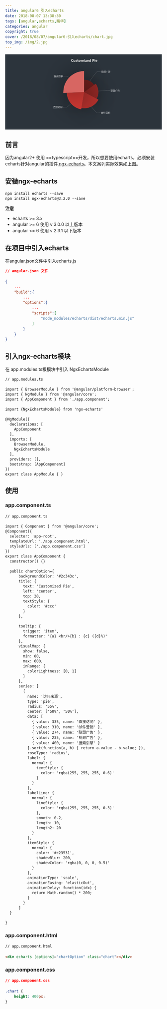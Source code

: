```yaml
---
title: angular6 引入echarts
date: 2018-08-07 13:38:30
tags: [angular,echarts,精华]
categories: angular
copyright: true
cover: /2018/08/07/angular6-引入echarts/chart.jpg
top_img: /img/2.jpg
---
```


![img](angular6-引入echarts/chart.jpg)

## 前言

因为angular2+ 使用 ==typescript==开发，所以想要使用echarts，必须安装echarts针对angular的插件[ ngx-echarts](https://xieziyu.github.io/ngx-echarts/#/home)。本文案列实际效果如上图。

<!--more-->

## 安装ngx-echarts

``` node
npm install echarts --save
npm install ngx-echarts@3.2.0 --save
```

**注意**

+ echarts >= 3.x
+ angular >= 6 使用 v 3.0.0 以上版本
+ angular <= 6 使用 v 2.3.1 以下版本

## 在项目中引入echarts

在angular.json文件中引入echarts.js

``` json
// angular.json 文件

{
    ...
    "build":{
    	...
        "options":{
            ...
            "scripts":[
				"node_modules/echarts/dist/echarts.min.js"
            ]
        }
    }
}
```

## 引入ngx-echarts模块

在 app.modules.ts根模块中引入 NgxEchartsModule

``` angular
// app.modules.ts

import { BrowserModule } from '@angular/platform-browser';
import { NgModule } from '@angular/core';
import { AppComponent } from './app.component';

import {NgxEchartsModule} from 'ngx-echarts'

@NgModule({
  declarations: [
    AppComponent
  ],
  imports: [
    BrowserModule,
    NgxEchartsModule
  ],
  providers: [],
  bootstrap: [AppComponent]
})
export class AppModule { }

```

## 使用

### app.component.ts

```angular
// app.component.ts

import { Component } from '@angular/core';
@Component({
  selector: 'app-root',
  templateUrl: './app.component.html',
  styleUrls: ['./app.component.css']
})
export class AppComponent {
  constructor() {}

  public chartOption={
      backgroundColor: '#2c343c',
      title: {
        text: 'Customized Pie',
        left: 'center',
        top: 20,
        textStyle: {
          color: '#ccc'
        }
      },

      tooltip: {
        trigger: 'item',
        formatter: "{a} <br/>{b} : {c} ({d}%)"
      },
      visualMap: {
        show: false,
        min: 80,
        max: 600,
        inRange: {
          colorLightness: [0, 1]
        }
      },
      series: [
        {
          name: '访问来源',
          type: 'pie',
          radius: '55%',
          center: ['50%', '50%'],
          data: [
            { value: 335, name: '直接访问' },
            { value: 310, name: '邮件营销' },
            { value: 274, name: '联盟广告' },
            { value: 235, name: '视频广告' },
            { value: 400, name: '搜索引擎' }
          ].sort(function(a, b) { return a.value - b.value; }),
          roseType: 'radius',
          label: {
            normal: {
              textStyle: {
                color: 'rgba(255, 255, 255, 0.6)'
              }
            }
          },
          labelLine: {
            normal: {
              lineStyle: {
                color: 'rgba(255, 255, 255, 0.3)'
              },
              smooth: 0.2,
              length: 10,
              length2: 20
            }
          },
          itemStyle: {
            normal: {
              color: '#c23531',
              shadowBlur: 200,
              shadowColor: 'rgba(0, 0, 0, 0.5)'
            }
          },
          animationType: 'scale',
          animationEasing: 'elasticOut',
          animationDelay: function(idx) {
            return Math.random() * 200;
          }
        }
      ]
  }

}

```

### app.component.html

```html
// app.component.html

<div echarts [options]="chartOption" class="chart"></div>
```

### app.component.css

```css
// app.component.css

.chart {
    height: 400px;
}
```



